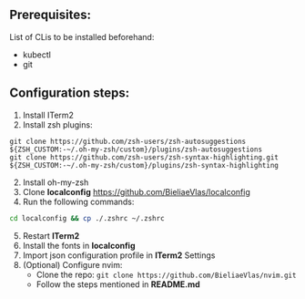 ## Prerequisites:
List of CLis to be installed beforehand:
- kubectl
- git

## Configuration steps:
1. Install ITerm2
2. Install zsh plugins:
```
git clone https://github.com/zsh-users/zsh-autosuggestions ${ZSH_CUSTOM:-~/.oh-my-zsh/custom}/plugins/zsh-autosuggestions
git clone https://github.com/zsh-users/zsh-syntax-highlighting.git ${ZSH_CUSTOM:-~/.oh-my-zsh/custom}/plugins/zsh-syntax-highlighting
```
2. Install oh-my-zsh
3. Clone **localconfig** https://github.com/BieliaeVlas/localconfig
4. Run the following commands: 
```bash
cd localconfig && cp ./.zshrc ~/.zshrc
```
5. Restart **ITerm2**
6. Install the fonts in **localconfig**
7. Import json configuration profile in **ITerm2** Settings
8. (Optional) Configure nvim:
    - Clone the repo: ```git clone https://github.com/BieliaeVlas/nvim.git```
    - Follow the steps mentioned in **README.md**
